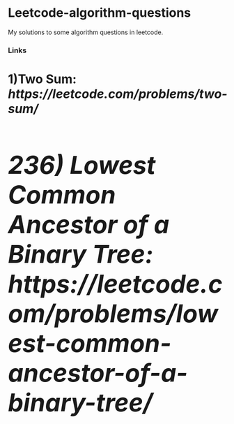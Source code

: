 # Leetcode-algorithm-questions
My solutions to some algorithm questions in leetcode.

<h3>Links<h3>

<h1>1)Two Sum: <i>https://leetcode.com/problems/two-sum/ <i><br><h1>
236) Lowest Common Ancestor of a Binary Tree: <i>https://leetcode.com/problems/lowest-common-ancestor-of-a-binary-tree/ <i><br>
